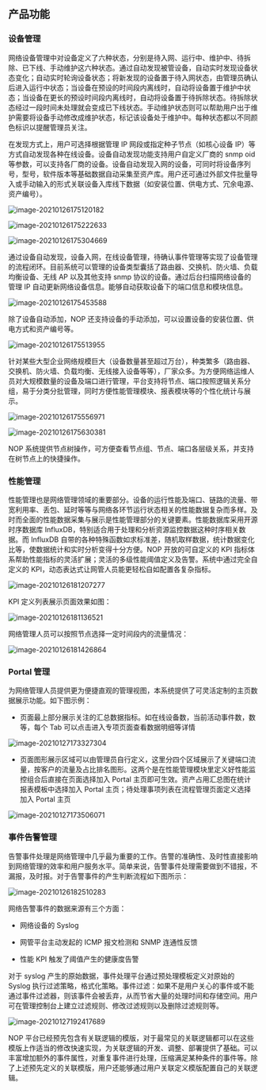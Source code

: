 ## 产品功能

### 设备管理

网络设备管理中对设备定义了六种状态，分别是待入网、运行中、维护中、待拆除、已下线、手动维护这六种状态。通过自动发现被管设备，自动实时发现设备状态变化；自动实时轮询设备状态；将新发现的设备置于待入网状态，由管理员确认后进入运行中状态；当设备在预设的时间段内离线时，自动将设备置于维护中状态；当设备在更长的预设时间段内离线时，自动将设备置于待拆除状态。待拆除状态经过一段时间未处理就会变成已下线状态。手动维护状态则可以帮助用户出于维护需要将设备手动修改成维护状态，标记该设备处于维护中。每种状态都以不同颜色标识以提醒管理员关注。

在发现方式上，用户可选择根据管理 IP 网段或指定种子节点（如核心设备 IP）等方式自动发现各种在线设备。设备自动发现功能支持用户自定义厂商的 snmp oid 等参数，可以支持各厂商的设备。设备自动发现入网的设备，可同时将设备序列号，型号，软件版本等基础数据自动采集至资产库。用户还可通过外部文件批量导入或手动输入的形式关联设备入库线下数据（如安装位置、供电方式、冗余电源、资产编号）。

![image-20210126175120182](../assets/image-20210126175120182.png)

![image-20210126175222633](../assets/image-20210126175222633.png)

![image-20210126175304669](../assets/image-20210126175304669.png)

通过设备自动发现，设备入网，在线设备管理，待确认事件管理等实现了设备管理的流程闭环。目前系统可以管理的设备类型囊括了路由器、交换机、防火墙、负载均衡设备、无线 AP 以及其他支持 snmp 协议的设备。通过后台扫描网络设备的管理 IP 自动更新网络设备信息。能够自动获取设备下的端口信息和模块信息。

![image-20210126175453588](../assets/image-20210126175453588.png)

除了设备自动添加，NOP 还支持设备的手动添加，可以设置设备的安装位置、供电方式和资产编号等。

![image-20210126175513955](../assets/image-20210126175513955.png)

针对某些大型企业网络规模巨大（设备数量甚至超过万台），种类繁多（路由器、交换机、防火墙、负载均衡、无线接入设备等等），厂家众多。为方便网络运维人员对大规模数量的设备及端口进行管理，平台支持将节点、端口按照逻辑关系分组，易于分类分批管理，同时方便性能管理模块、报表模块等的个性化统计与展示。

![image-20210126175556971](../assets/image-20210126175556971.png)

![image-20210126175630381](../assets/image-20210126175630381.png)

NOP 系统提供节点树操作，可方便查看节点组、节点、端口各层级关系，并支持在树节点上的快捷操作。

### 性能管理

性能管理也是网络管理领域的重要部分。设备的运行性能及端口、链路的流量、带宽利用率、丢包、延时等等与网络各环节运行状态相关的性能数据复杂而多样。及时而全面的性能数据采集与展示是性能管理部分的关键要素。性能数据库采用开源时序数据库 InfluxDB，特别适合用于处理和分析资源监控数据这种时序相关数据。而 InfluxDB 自带的各种特殊函数如求标准差，随机取样数据，统计数据变化比等，使数据统计和实时分析变得十分方便。NOP 开放的可自定义的 KPI 指标体系帮助性能指标的灵活扩展；灵活的多级性能阈值定义及告警。系统中通过完全自定义的 KPI，动态表达式让网管人员能更轻松自如配置各复杂指标。

![image-20210126181207277](../assets/image-20210126181207277.png)

KPI 定义列表展示页面效果如图：

![image-20210126181136521](../assets/image-20210126181136521.png)

网络管理人员可以按照节点选择一定时间段内的流量情况：

![image-20210126181426864](../assets/image-20210126181426864.png)

### Portal 管理

为网络管理人员提供更为便捷直观的管理视图，本系统提供了可灵活定制的主页数据展示功能。如下图示例：

- 页面最上部分展示关注的汇总数据指标。如在线设备数，当前活动事件数，数等，每个 Tab 可以点击进入专项页面查看数据明细等详情

![image-20210127173327304](../assets/image-20210127173327304.png)

- 页面图形展示区域可以由管理员自行定义，这里分四个区域展示了关键端口流量，按客户的流量及占比排名图形。这两个是在性能管理模块里定义好性能监控组合后直接在页面选择加入 Portal 主页即可生效。资产占用汇总图在统计报表模板中选择加入 Portal 主页；待处理事项列表在流程管理页面定义选择加入 Portal 主页

![image-20210127173506071](../assets/image-20210127173506071.png)

### 事件告警管理

告警事件处理是网络管理中几乎最为重要的工作。告警的准确性、及时性直接影响到网络管理的效率和用户服务水平。简单来说，告警事件处理需要做到不错报，不漏报，及时报。对于告警事件的产生判断流程如下图所示：

![image-20210126182510283](../assets/image-20210126182510283.png)

网络告警事件的数据来源有三个方面：

- 网络设备的 Syslog

- 网管平台主动发起的 ICMP 报文检测和 SNMP 连通性反馈

- 性能 KPI 触发了阈值产生的健康度告警

对于 syslog 产生的原始数据，事件处理平台通过预处理模板定义对原始的 Syslog 执行过滤策略，格式化策略。事件过滤：如果不是用户关心的事件或不能通过事件过滤器，则该事件会被丢弃，从而节省大量的处理时间和存储空间。用户可在管理控制台上建立过滤规则、修改过滤规则以及删除过滤规则等。

![image-20210127192417689](../assets/image-20210127192417689.png)

NOP 平台已经预先包含有关联逻辑的模版，对于最常见的关联逻辑都可以在这些模版上作适当的修改快速实现，为关联逻辑的开发、调整、部署提供了基础。可以丰富增加额外的事件属性，对重复事件进行处理，压缩满足某种条件的事件等。除了上述预先定义的关联模版，用户还能够通过用户关联定义模版配置自己的关联逻辑。
